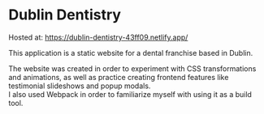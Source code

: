 # Dublin Dentistry

Hosted at: https://dublin-dentistry-43ff09.netlify.app/

This application is a static website for a dental franchise based in Dublin.

The website was created in order to experiment with CSS transformations and animations, as well as practice creating frontend features like testimonial slideshows and popup modals.  
I also used Webpack in order to familiarize myself with using it as a build tool.
